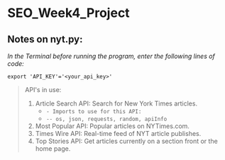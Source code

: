 # SEO_Week4_Project

## Notes on nyt.py:
*In the Terminal before running the program, enter the following lines of code:*

    export 'API_KEY'='<your_api_key>'

> API's in use:
> 1. Article Search API: Search for New York Times articles.
>    * `- Imports to use for this API:`
>    * `-- os, json, requests, random, apiInfo`
> 2. Most Popular API:	Popular articles on NYTimes.com.
> 3. Times Wire API:	Real-time feed of NYT article publishes.
> 4. Top Stories API:	Get articles currently on a section front or the home page.
